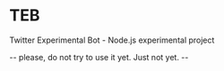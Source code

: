 # TEB
Twitter Experimental Bot - Node.js experimental project

-- please, do not try to use it yet. Just not yet. --